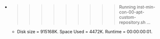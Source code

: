 * >>>>>>>>> Running inst-min-con-00-apt-custom-repository.sh ...
  * Disk size = 915168K. Space Used = 4472K. Runtime = 00:00:00:01.
